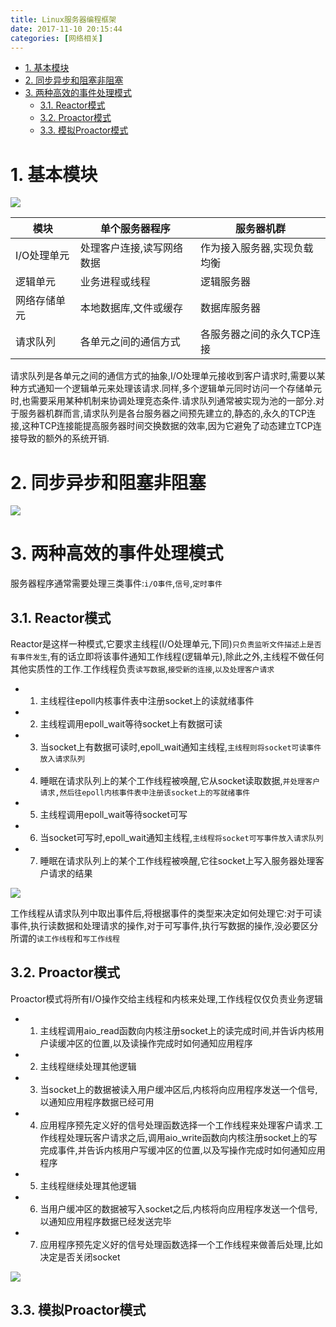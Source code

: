 ```yaml
---
title: Linux服务器编程框架
date: 2017-11-10 20:15:44
categories: [网络相关]
---
```


<!-- TOC -->

- [1. 基本模块](#1-基本模块)
- [2. 同步异步和阻塞非阻塞](#2-同步异步和阻塞非阻塞)
- [3. 两种高效的事件处理模式](#3-两种高效的事件处理模式)
    - [3.1. Reactor模式](#31-reactor模式)
    - [3.2. Proactor模式](#32-proactor模式)
    - [3.3. 模拟Proactor模式](#33-模拟proactor模式)

<!-- /TOC -->

<a id="markdown-1-基本模块" name="1-基本模块"></a>
# 1. 基本模块

![](http://ouxarji35.bkt.clouddn.com/snipaste_20171110_112746.png)

模块|单个服务器程序|服务器机群
-|-|-
I/O处理单元|处理客户连接,读写网络数据|作为接入服务器,实现负载均衡
逻辑单元|业务进程或线程|逻辑服务器
网络存储单元|本地数据库,文件或缓存|数据库服务器
请求队列|各单元之间的通信方式|各服务器之间的永久TCP连接

请求队列是各单元之间的通信方式的抽象,I/O处理单元接收到客户请求时,需要以某种方式通知一个逻辑单元来处理该请求.同样,多个逻辑单元同时访问一个存储单元时,也需要采用某种机制来协调处理竞态条件.请求队列通常被实现为池的一部分.对于服务器机群而言,请求队列是各台服务器之间预先建立的,静态的,永久的TCP连接,这种TCP连接能提高服务器时间交换数据的效率,因为它避免了动态建立TCP连接导致的额外的系统开销.

<a id="markdown-2-同步异步和阻塞非阻塞" name="2-同步异步和阻塞非阻塞"></a>
# 2. 同步异步和阻塞非阻塞

![](http://ouxarji35.bkt.clouddn.com/snipaste_20170923_093658.png)

<a id="markdown-3-两种高效的事件处理模式" name="3-两种高效的事件处理模式"></a>
# 3. 两种高效的事件处理模式

服务器程序通常需要处理三类事件:`i/O事件`,`信号`,`定时事件`

<a id="markdown-31-reactor模式" name="31-reactor模式"></a>
## 3.1. Reactor模式

Reactor是这样一种模式,它要求主线程(I/O处理单元,下同)`只负责监听文件描述上是否有事件发生`,有的话立即将该事件通知工作线程(逻辑单元),除此之外,主线程不做任何其他实质性的工作.工作线程负责`读写数据`,`接受新的连接`,`以及处理客户请求`

* 1) 主线程往epoll内核事件表中注册socket上的读就绪事件
* 2) 主线程调用epoll_wait等待socket上有数据可读
* 3) 当socket上有数据可读时,epoll_wait通知主线程,`主线程则将socket可读事件放入请求队列`
* 4) 睡眠在请求队列上的某个工作线程被唤醒,它从socket读取数据,`并处理客户请求,然后往epoll内核事件表中注册该socket上的写就绪事件`
* 5) 主线程调用epoll_wait等待socket可写
* 6) 当socket可写时,epoll_wait通知主线程,`主线程将socket可写事件放入请求队列`
* 7) 睡眠在请求队列上的某个工作线程被唤醒,它往socket上写入服务器处理客户请求的结果

![](http://ouxarji35.bkt.clouddn.com/snipaste_20171110_134906.png)

工作线程从请求队列中取出事件后,将根据事件的类型来决定如何处理它:对于可读事件,执行读数据和处理请求的操作,对于可写事件,执行写数据的操作,没必要区分所谓的`读工作线程`和`写工作线程`

<a id="markdown-32-proactor模式" name="32-proactor模式"></a>
## 3.2. Proactor模式

Proactor模式将所有I/O操作交给主线程和内核来处理,工作线程仅仅负责业务逻辑

* 1) 主线程调用aio_read函数向内核注册socket上的读完成时间,并告诉内核用户读缓冲区的位置,以及读操作完成时如何通知应用程序
* 2) 主线程继续处理其他逻辑
* 3) 当socket上的数据被读入用户缓冲区后,内核将向应用程序发送一个信号,以通知应用程序数据已经可用
* 4) 应用程序预先定义好的信号处理函数选择一个工作线程来处理客户请求.工作线程处理玩客户请求之后,调用aio_write函数向内核注册socket上的写完成事件,并告诉内核用户写缓冲区的位置,以及写操作完成时如何通知应用程序
* 5) 主线程继续处理其他逻辑
* 6) 当用户缓冲区的数据被写入socket之后,内核将向应用程序发送一个信号,以通知应用程序数据已经发送完毕
* 7) 应用程序预先定义好的信号处理函数选择一个工作线程来做善后处理,比如决定是否关闭socket

![](http://ouxarji35.bkt.clouddn.com/snipaste_20171110_140517.png)

<a id="markdown-33-模拟proactor模式" name="33-模拟proactor模式"></a>
## 3.3. 模拟Proactor模式
